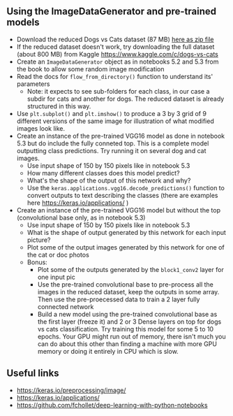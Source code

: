 

## Using the ImageDataGenerator and pre-trained models
 * Download the reduced Dogs vs Cats dataset (87 MB) [here as zip file](https://drive.google.com/file/d/1ojWXOAfhuvJrYQ1uq3r4XbYLaYOzx0Dl/view?usp=sharing)
 * If the reduced dataset doesn't work, try downloading the full dataset (about 800 MB) from Kaggle https://www.kaggle.com/c/dogs-vs-cats
 * Create an `ImageDataGenerator` object as in notebooks 5.2 and 5.3 from the book to allow some random image modification
 * Read the docs for `flow_from_directory()` function to understand its' parameters
   - Note: it expects to see sub-folders for each class, in our case a subdir for cats and another for dogs. The reduced dataset is already structured in this way.
 * Use `plt.subplot()` and `plt.imshow()` to produce a 3 by 3 grid of 9 different versions of the same image for illustration of what modified images look like.
 * Create an instance of the pre-trained VGG16 model as done in notebook 5.3 but do include the fully conneted top. This is a complete model outputting class predictions. Try running it on several dog and cat images.
   - Use input shape of 150 by 150 pixels like in notebook 5.3
   - How many different classes does this model predict?
   - What's the shape of the output of this network and why?
   - Use the `keras.applications.vgg16.decode_predictions()` function to convert outputs to text describing the classes (there are examples here https://keras.io/applications/ )
 * Create an instance of the pre-trained VGG16 model but without the top (convolutional base only, as in notebook 5.3)
   - Use input shape of 150 by 150 pixels like in notebook 5.3
   - What is the shape of output generated by this network for each input picture?
   - Plot some of the output images generated by this network for one of the cat or doc photos
   - Bonus: 
     - Plot some of the outputs generated by the `block1_conv2` layer for one input pic
     - Use the pre-trained convolutional base to pre-process all the images in the reduced dataset, keep the outputs in some array. Then use the pre-proecessed data to train a 2 layer fully connected network 
     - Build a new model using the pre-trained convolutional base as the first layer (freeze it) and 2 or 3 Dense layers on top for dogs vs cats classification. Try training this model for some 5 to 10 epochs. Your GPU might run out of memory, there isn't much you can do about this other than finding a machine with more GPU memory or doing it entirely in CPU which is slow.
     
## Useful links
 * https://keras.io/preprocessing/image/
 * https://keras.io/applications/
 * https://github.com/fchollet/deep-learning-with-python-notebooks
   
